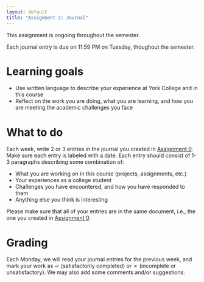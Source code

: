 ```yaml
---
layout: default
title: "Assignment 2: Journal"
---
```


This assignment is ongoing throughout the semester.

Each journal entry is due on 11:59 PM on Tuesday, thoughout the semester.

# Learning goals

* Use written language to describe your experience at York College and in this course
* Reflect on the work you are doing, what you are learning, and how you are meeting the academic challenges you face

# What to do

Each week, write 2 or 3 entries in the journal you created in [Assignment 0](assign00.html).  Make sure each entry is labeled with a date.  Each entry should consist of 1-3 paragraphs describing some combination of:

* What you are working on in this course (projects, assignments, etc.)
* Your experiences as a college student
* Challenges you have encountered, and how you have responded to them
* Anything else you think is interesting

<div class="callout">Please make sure that all of your entries are in the same document, i.e., the one you created in <a href="assign00.html">Assignment 0</a>.</div>

# Grading

Each Monday, we will read your journal entries for the previous week, and mark your work as ✓ (satisfactorily completed) or ✗ (incomplete or unsatisfactory).  We may also add some comments and/or suggestions.
